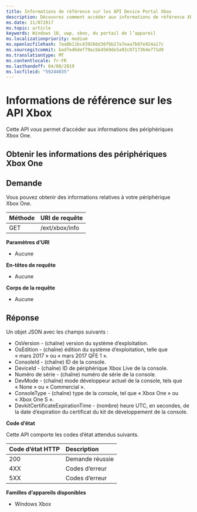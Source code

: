 ```yaml
---
title: Informations de référence sur les API Device Portal Xbox
description: Découvrez comment accéder aux informations de référence Xbox.
ms.date: 11/072017
ms.topic: article
keywords: Windows 10, uwp, xbox, du portail de l’appareil
ms.localizationpriority: medium
ms.openlocfilehash: 7aa8b11bc439266d36fbb27a7eaa7b07e924a17c
ms.sourcegitcommit: bad7ed6def79acbb4569de5a92c0717364e771d9
ms.translationtype: MT
ms.contentlocale: fr-FR
ms.lasthandoff: 04/08/2019
ms.locfileid: "59244035"
---
```

# <a name="xbox-info-api-reference"></a>Informations de référence sur les API Xbox   
Cette API vous permet d’accéder aux informations des périphériques Xbox One.

## <a name="get-xbox-one-device-information"></a>Obtenir les informations des périphériques Xbox One

## <a name="request"></a>Demande

Vous pouvez obtenir des informations relatives à votre périphérique Xbox One.

Méthode      | URI de requête
:------     | :-----
GET | /ext/xbox/info

**Paramètres d’URI**

- Aucune

**En-têtes de requête**

- Aucune

**Corps de la requête**

- Aucune

## <a name="response"></a>Réponse
Un objet JSON avec les champs suivants :

* OsVersion - (chaîne) version du système d’exploitation.
* OsEdition - (chaîne) édition du système d’exploitation, telle que « mars 2017 » ou « mars 2017 QFE 1 ».
* ConsoleId - (chaîne) ID de la console.
* DeviceId - (chaîne) ID de périphérique Xbox Live de la console.
* Numéro de série - (chaîne) numéro de série de la console.
* DevMode - (chaîne) mode développeur actuel de la console, tels que « None » ou « Commercial ».
* ConsoleType - (chaîne) type de la console, tel que « Xbox One » ou « Xbox One S ».
* DevkitCertificateExpirationTime - (nombre) heure UTC, en secondes, de la date d’expiration du certificat du kit de développement de la console.

**Code d’état**

Cette API comporte les codes d’état attendus suivants.

Code d’état HTTP      | Description
:------     | :-----
200 | Demande réussie
4XX | Codes d’erreur
5XX | Codes d’erreur

**Familles d’appareils disponibles**

* Windows Xbox